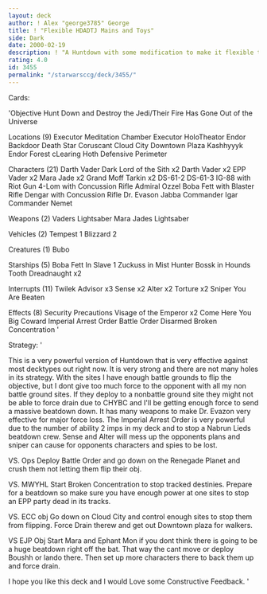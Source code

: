 ```yaml
---
layout: deck
author: ! Alex "george3785" George
title: ! "Flexible HDADTJ Mains and Toys"
side: Dark
date: 2000-02-19
description: ! "A Huntdown with some modification to make it flexible too most deck types."
rating: 4.0
id: 3455
permalink: "/starwarsccg/deck/3455/"
---
```

Cards: 

'Objective
Hunt Down and Destroy the Jedi/Their Fire Has Gone Out of the Universe

Locations (9)
Executor Meditation Chamber
Executor HoloTheator
Endor Backdoor
Death Star
Coruscant
Cloud City Downtown Plaza
Kashhyyyk
Endor Forest cLearing
Hoth Defensive Perimeter

Characters (21)
Darth Vader Dark Lord of the Sith x2
Darth Vader x2
EPP Vader x2
Mara Jade x2
Grand Moff Tarkin x2
DS-61-2
DS-61-3
IG-88 with Riot Gun
4-Lom with Concussion Rifle
Admiral Ozzel
Boba Fett with Blaster Rifle
Dengar with Concussion Rifle
Dr. Evason
Jabba
Commander Igar
Commander Nemet

Weapons (2)
Vaders Lightsaber
Mara Jades Lightsaber

Vehicles (2)
Tempest 1
Blizzard 2

Creatures (1)
Bubo

Starships (5)
Boba Fett In Slave 1
Zuckuss in Mist Hunter
Bossk in Hounds Tooth
Dreadnaught x2

Interrupts (11)
Twilek Advisor x3
Sense x2
Alter x2
Torture x2
Sniper
You Are Beaten

Effects (8)
Security Precautions
Visage of the Emperor x2
Come Here You Big Coward
Imperial Arrest Order
Battle Order
Disarmed
Broken Concentration
'

Strategy: '

This is a very powerful version of Huntdown that is very effective against most decktypes out right now. It is very strong and there are not many holes in its strategy. With the sites I have enough battle grounds to flip the objective, but I dont give too much force to the opponent with all my non battle ground sites. If they deploy to a nonbattle ground site they might not be able to force drain due to CHYBC and I'll be getting enough force to send a massive beatdown down. It has many weapons to make Dr. Evazon very effective for major force loss. The Imperial Arrest Order is very powerful due to the number of ability 2 imps in my deck and to stop a Nabrun Lieds beatdown crew. Sense and Alter will mess up the opponents plans and sniper can cause for opponents characters and spies to be lost.

VS. Ops Deploy Battle Order and go down on the Renegade Planet and crush them not letting them flip their obj.

VS. MWYHL Start Broken Concentration to stop tracked destinies. Prepare for a beatdown so make sure you have enough power at one sites to stop an EPP party dead in its tracks.

VS. ECC obj Go down on Cloud City and control enough sites to stop them from flipping. Force Drain therew and get out Downtown plaza for walkers.

VS EJP Obj Start Mara and Ephant Mon if you dont think there is going to be a huge beatdown right off the bat. That way the cant move or deploy Boushh or lando there. Then set up more characters there to back them up and force drain.

I hope you like this deck and I would Love some Constructive Feedback. '
